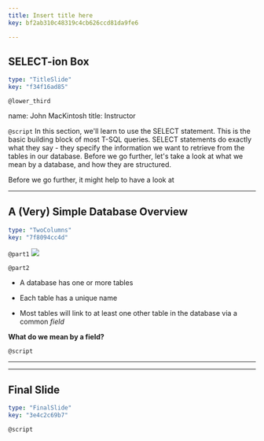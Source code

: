 ```yaml
---
title: Insert title here
key: bf2ab310c48319c4cb626ccd81da9fe6

---
```

## SELECT-ion Box

```yaml
type: "TitleSlide"
key: "f34f16ad85"
```

`@lower_third`

name: John MacKintosh
title: Instructor


`@script`
In this section, we'll learn to use the SELECT statement. 
This is the basic building block of most T-SQL queries.
SELECT statements do exactly what they say - they specify the information we want to retrieve from the tables in our database.
Before we go further, let's take a look at what we mean by a database, and how they are structured.

Before we go further, it might help to have a look at


---
## A (Very) Simple Database Overview

```yaml
type: "TwoColumns"
key: "7f8094cc4d"
```

`@part1`
![](https://assets.datacamp.com/production/repositories/3466/datasets/5529b1afa3d94b2af37c088a6c1c796f82da8b09/database-schema-1895779_640.png)


`@part2`
- A database has one or more tables

- Each table has a unique name

- Most tables will link to at least one other table in the database via a common _field_

**What do we mean by a field?**


`@script`
____


---
## Final Slide

```yaml
type: "FinalSlide"
key: "3e4c2c69b7"
```

`@script`


